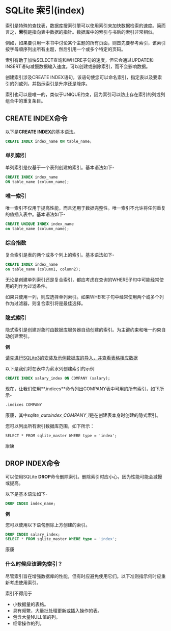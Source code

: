 # SQLite 索引(index)

索引是特殊的查找表，数据库搜索引擎可以使用索引来加快数据检索的速度。简而言之，**索引**是指向表中数据的指针。数据库中的索引与书后的索引非常相似。

例如，如果要引用一本书中讨论某个主题的所有页面，则首先要参考索引，该索引按字母顺序列出所有主题，然后引用一个或多个特定的页码。

索引有助于加快SELECT查询和WHERE子句的速度，但它会通过UPDATE和INSERT语句减慢数据输入速度。可以创建或删除索引，而不会影响数据。

创建索引涉及CREATE INDEX语句，该语句使您可以命名索引，指定表以及要索引的列或列，并指示索引是升序还是降序。

索引也可以是唯一的，类似于UNIQUE约束，因为索引可以防止存在索引的列或列组合中的重复条目。

## CREATE INDEX命令

以下是**CREATE INDEX**的基本语法。

```sql
CREATE INDEX index_name ON table_name;
```

### 单列索引

单列索引是仅基于一个表列创建的索引。基本语法如下-

```sql
CREATE INDEX index_name
ON table_name (column_name);
```

### 唯一索引

唯一索引不仅用于提高性能，而且还用于数据完整性。唯一索引不允许将任何重复的值插入表中。基本语法如下-

```sql
CREATE UNIQUE INDEX index_name
on table_name (column_name);
```

### 综合指数

复合索引是表的两个或多个列上的索引。基本语法如下-

```sql
CREATE INDEX index_name
on table_name (column1, column2);
```

无论是创建单列索引还是复合索引，都应考虑在查询的WHERE子句中可能经常使用的列作为过滤条件。

如果只使用一列，则应选择单列索引。如果WHERE子句中经常使用两个或多个列作为过滤器，则复合索引将是最佳选择。

### 隐式索引

隐式索引是创建对象时由数据库服务器自动创建的索引。为主键约束和唯一约束自动创建索引。

**例**

[请先进行SQLite3的安装及示例数据库的导入，并查看表格相应数据](/sqlite/setup.html)

以下是我们将在表中为薪水列创建索引的示例

```sql
CREATE INDEX salary_index ON COMPANY (salary);
```

现在，让我们使用**.indices**命令列出COMPANY表中可用的所有索引，如下所示-

```sql
.indices COMPANY
```

康康，其中*sqlite_autoindex_COMPANY_1*是在创建表本身时创建的隐式索引。

您可以列出所有索引数据库范围，如下所示：

```
SELECT * FROM sqlite_master WHERE type = 'index';
```

康康

## DROP INDEX命令

可以使用SQLite **DROP**命令删除索引。删除索引时应小心，因为性能可能会减慢或提高。

以下是基本语法如下-

```sql
DROP INDEX index_name;
```

**例**

您可以使用以下语句删除上方创建的索引。

```sql
DROP INDEX salary_index;
SELECT * FROM sqlite_master WHERE type = 'index';
```

康康

### 什么时候应该避免索引？

尽管索引旨在增强数据库的性能，但有时应避免使用它们。以下准则指示何时应重新考虑使用索引。

索引不得用于

- 小数据量的表格。
- 具有频繁，大量批处理更新或插入操作的表。
- 包含大量NULL值的列。
- 经常操作的列。